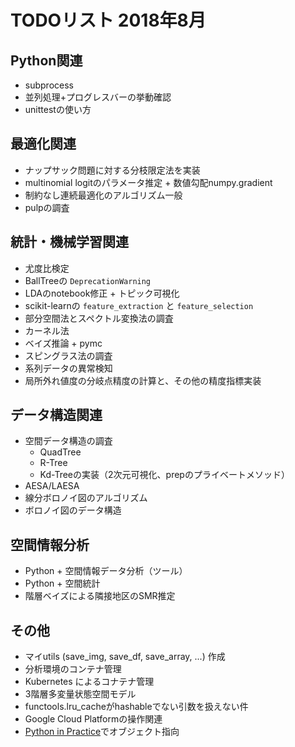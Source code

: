 # TODOリスト 2018年8月

## Python関連
- subprocess
- 並列処理+プログレスバーの挙動確認
- unittestの使い方

## 最適化関連
- ナップサック問題に対する分枝限定法を実装
- multinomial logitのパラメータ推定 + 数値勾配numpy.gradient
- 制約なし連続最適化のアルゴリズム一般
- pulpの調査

## 統計・機械学習関連
- 尤度比検定
- BallTreeの `DeprecationWarning`
- LDAのnotebook修正 + トピック可視化
- scikit-learnの `feature_extraction` と `feature_selection`
- 部分空間法とスペクトル変換法の調査
- カーネル法
- ベイズ推論 + pymc
- スピングラス法の調査
- 系列データの異常検知
- 局所外れ値度の分岐点精度の計算と、その他の精度指標実装

## データ構造関連
- 空間データ構造の調査
	- QuadTree
	- R-Tree
	- Kd-Treeの実装（2次元可視化、prepのプライベートメソッド）
- AESA/LAESA
- 線分ボロノイ図のアルゴリズム
- ボロノイ図のデータ構造

## 空間情報分析
- Python + 空間情報データ分析（ツール）
- Python + 空間統計
- 階層ベイズによる隣接地区のSMR推定

## その他
- マイutils (save_img, save_df, save_array, ...) 作成
- 分析環境のコンテナ管理
- Kubernetes によるコナテナ管理
- 3階層多変量状態空間モデル
- functools.lru_cacheがhashableでない引数を扱えない件
- Google Cloud Platformの操作関連
- [Python in Practice](https://doc.lagout.org/programmation/python/Python%20in%20Practice_%20Create%20Better%20Programs%20using%20Concurrency%2C%20Libraries%2C%20and%20Patterns%20%5BSummerfield%202013-08-29%5D.pdf)でオブジェクト指向


